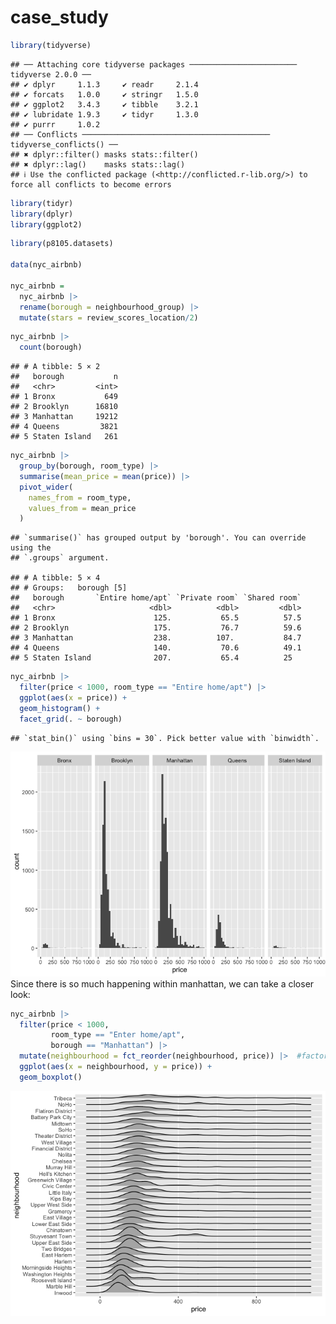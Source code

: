 case_study
================

``` r
library(tidyverse)
```

    ## ── Attaching core tidyverse packages ──────────────────────── tidyverse 2.0.0 ──
    ## ✔ dplyr     1.1.3     ✔ readr     2.1.4
    ## ✔ forcats   1.0.0     ✔ stringr   1.5.0
    ## ✔ ggplot2   3.4.3     ✔ tibble    3.2.1
    ## ✔ lubridate 1.9.3     ✔ tidyr     1.3.0
    ## ✔ purrr     1.0.2     
    ## ── Conflicts ────────────────────────────────────────── tidyverse_conflicts() ──
    ## ✖ dplyr::filter() masks stats::filter()
    ## ✖ dplyr::lag()    masks stats::lag()
    ## ℹ Use the conflicted package (<http://conflicted.r-lib.org/>) to force all conflicts to become errors

``` r
library(tidyr)
library(dplyr)
library(ggplot2)
```

``` r
library(p8105.datasets)

data(nyc_airbnb)

nyc_airbnb = 
  nyc_airbnb |> 
  rename(borough = neighbourhood_group) |> 
  mutate(stars = review_scores_location/2)
```

``` r
nyc_airbnb |> 
  count(borough)
```

    ## # A tibble: 5 × 2
    ##   borough           n
    ##   <chr>         <int>
    ## 1 Bronx           649
    ## 2 Brooklyn      16810
    ## 3 Manhattan     19212
    ## 4 Queens         3821
    ## 5 Staten Island   261

``` r
nyc_airbnb |> 
  group_by(borough, room_type) |> 
  summarise(mean_price = mean(price)) |> 
  pivot_wider(
    names_from = room_type,
    values_from = mean_price
  )
```

    ## `summarise()` has grouped output by 'borough'. You can override using the
    ## `.groups` argument.

    ## # A tibble: 5 × 4
    ## # Groups:   borough [5]
    ##   borough       `Entire home/apt` `Private room` `Shared room`
    ##   <chr>                     <dbl>          <dbl>         <dbl>
    ## 1 Bronx                      125.           65.5          57.5
    ## 2 Brooklyn                   175.           76.7          59.6
    ## 3 Manhattan                  238.          107.           84.7
    ## 4 Queens                     140.           70.6          49.1
    ## 5 Staten Island              207.           65.4          25

``` r
nyc_airbnb |> 
  filter(price < 1000, room_type == "Entire home/apt") |> 
  ggplot(aes(x = price)) +
  geom_histogram() + 
  facet_grid(. ~ borough)
```

    ## `stat_bin()` using `bins = 30`. Pick better value with `binwidth`.

![](case_study_files/figure-gfm/unnamed-chunk-5-1.png)<!-- --> Since
there is so much happening within manhattan, we can take a closer look:

``` r
nyc_airbnb |> 
  filter(price < 1000, 
         room_type == "Enter home/apt",
         borough == "Manhattan") |> 
  mutate(neighbourhood = fct_reorder(neighbourhood, price)) |>  #factor reorder of neighborhood by price -- avg price of each neigh
  ggplot(aes(x = neighbourhood, y = price)) + 
  geom_boxplot()
```

![](case_study_files/figure-gfm/unnamed-chunk-6-1.png)<!-- -->
